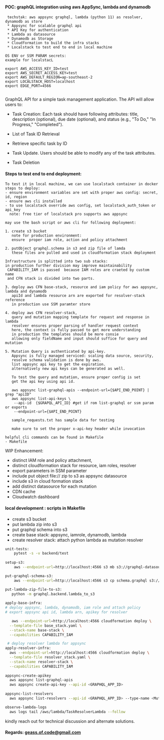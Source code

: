 #### POC: graphQL integration using aws AppSync, lambda and dynamodb


```
 techstak: aws appsync graphql, lambda (python 11) as resolver, dynamodb as store
 * Appsync for scalable graphql api
 * API Key for authentication
 * Lambda as datasource 
 * Dynamodb as Storage
 * Cloudformation to build the infra stacks
 * Localstack to test end to end in local machine
 
OS ENV or SSM PARAM secrets:
example for localstacL

export AWS_ACCESS_KEY_ID=test
export AWS_SECRET_ACCESS_KEY=test
export AWS_DEFAULT_REGION=ap-southeast-2
export LOCALSTACK_HOST=localhost
export EDGE_PORT=4566
 
```

GraphQL API for a simple task management application. 
The API will allow users to:
* Task Creation: 
  Each task should have following attributes: 
  title, description (optional), due date (optional), 
  and status (e.g., "To Do," "In Progress," "Completed").

* List of Task ID Retrieval 

* Retrieve specific task by ID

* Task Update. Users should be able to modify any of the task attributes.

* Task Deletion

####  Steps to test end to end deployment:
```
To test it in local machine, we can use localstack container in docker 
steps to deploy:
- ensure environment variables are set with proper aws config: secret, id, region
- ensure aws cli installed
- to use localstack override aws config, set localstack_auth_token or api_key
  note: free tier of localstack pro supports aws appsync

may use the bash script or aws cli for following deployment: 

1. create s3 bucket 
   note for production environment:
   ensure  proper iam role, action and policy attachment 
     
2. putObject graphql.schema in s3 and zip file of lamda
   these files are pulled and used in cloudformation stack deployment

Infrastructure is splitted into two sub stacks:
in production further division may improve maintainability
 CAPABILITY_IAM is passed  because IAM roles are craeted by custom name
 and CFN stack is divided into two parts.
 
3. deploy aws CFN base-stack, resource and iam policy for aws appsync, lambda and dynamodb
   apiId and lambda resource arn are exported for resolver-stack reference
   in production use SSM paramter store

4. deploy aws CFN resolver-stack, 
   query and mutation mapping template for request and response in lambda 
   resolver ensures proper parsing of handler request context
   here, the context is fully passed to get more understanding
   in production the templates should be more consie
   allowing only fieldName and input should suffice for query and mutation

5. Mutation Query is authenticated by api-key.
   Appsync is fully managed serviced: scaling data source, security,
   resolve schema validation is done by aws.
   list appsync api key to get the expiration.
   alternatively new api keys can be generated as well.
     
   To test the query and mutation, ensure proper config is set
   get the api key using api id.
   
   aws appsync list-graphql-apis --endpoint-url={$API_END_POINT} | grep "apiID"
   aws appsync list-api-keys \
    --api-id  {$GRAPQL_API_ID} #get if rom list-graphql or ssm param or exports
    --endpoint-url={$API_END_POINT}
   
   sample_requests.txt has sample data for testing
   
   make sure to set the proper x-api-key header while invocation
 
helpful cli commands can be found in Makefile
- Makefile 
```


WIP Enhancement:
- distinct IAM role and policy attachment,
- distinct cloudformation stack for resource, iam roles, resolver
- export parameters in SSM parameter
- include put object file:// zip to s3 as appsync datasource  
- include s3 in cloud formation stack
- add distinct datasource for each mutation
- CDN cache
- Cloudwatch dashboard

#### local development : scripts in Makefile
- create s3 bucket 
- put lambda zip into s3
- put graphql schema into s3
- create base stack: appsync, iamrole, dynamodb, lambda
- create resolver stack: attach python lambda as mutation resolver 
```bash
unit-tests:
    pytest -s -v backend/test
    
setup-s3:
	aws --endpoint-url=http://localhost:4566 s3 mb s3://graphql-datasource-lambda

put-graphql-schema-s3:
	aws --endpoint-url=http://localhost:4566 s3 cp schema.graphql s3://graphql-datasource-lambda/schema.graphql

put-lambda-zip-file-to-s3:
   python -m graphql.backend.lambda_to_s3 
  
apply-base-infra: 
# deploy appsync, lambda, dynamodb, iam role and attach policy
# export appsync api id, lambda arn, apikey for resolver

   aws --endpoint-url=http://localhost:4566 cloudformation deploy \
  --template-file base_stack.yaml \
  --stack-name base-stack \
  --capabilities CAPABILITY_IAM

 # deploy resolver lambda for appsync
apply-resolver-infra:
  aws --endpoint-url=http://localhost:4566 cloudformation deploy \
  --template-file resolver_stack.yaml \
  --stack-name resolver-stack \
  --capabilities CAPABILITY_IAM
 
appsync-create-apikey
  aws appsync list-graphql-apis
  aws appsync create-api-key --api-id <GRAPHQL_APP_ID>
  
appsync-list-resolvers
  aws appsync list-resolvers --api-id <GRAPHQL_APP_ID> --type-name <Mutation | Query>

observe-lambda-logs
  aws logs tail /aws/lambda/TaskResolverLambda --follow
```
kindly reach out for technical discussion and alternate solutions.

#### Regards: geass.of.code@gmail.com 


